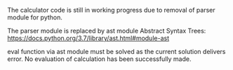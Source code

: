 The calculator code is still in working progress due to removal of parser module for python.

The parser module is replaced by ast module Abstract Syntax Trees:
https://docs.python.org/3.7/library/ast.html#module-ast

eval function via ast module must be solved as the current solution delivers error.
No evaluation of calculation has been successfully made.
